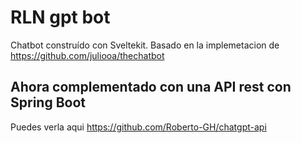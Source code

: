 # RLN gpt bot

Chatbot construído con Sveltekit.
Basado en la implemetacion de https://github.com/juliooa/thechatbot

## Ahora complementado con una API rest con Spring Boot

Puedes verla aqui https://github.com/Roberto-GH/chatgpt-api